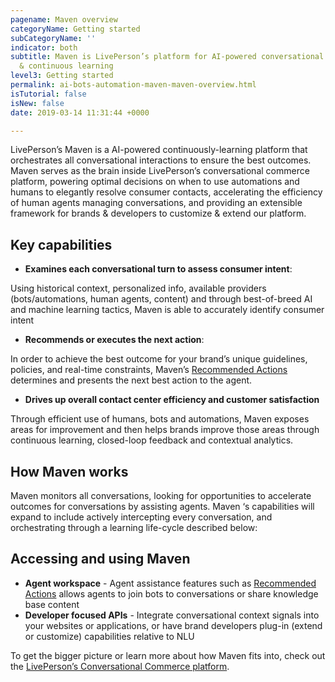 ```yaml
---
pagename: Maven overview
categoryName: Getting started
subCategoryName: ''
indicator: both
subtitle: Maven is LivePerson’s platform for AI-powered conversational orchestration
  & continuous learning
level3: Getting started
permalink: ai-bots-automation-maven-maven-overview.html
isTutorial: false
isNew: false
date: 2019-03-14 11:31:44 +0000

---
```

LivePerson’s Maven is a AI-powered continuously-learning platform that orchestrates all conversational interactions to ensure the best outcomes. Maven serves as the brain inside LivePerson’s conversational commerce platform, powering optimal decisions on when to use automations and humans to elegantly resolve consumer contacts, accelerating the efficiency of human agents managing conversations, and providing an extensible framework for brands & developers to customize & extend our platform.

## Key capabilities

* **Examines each conversational turn to assess consumer intent**:

Using historical context, personalized info, available providers (bots/automations, human agents, content) and through best-of-breed AI and machine learning tactics, Maven is able to accurately identify consumer intent

* **Recommends or executes the next action**:

In order to achieve the best outcome for your brand’s unique guidelines, policies, and real-time constraints, Maven’s [Recommended Actions](ai-bots-automation-maven-recommended-actions.html) determines and presents the next best action to the agent.

* **Drives up overall contact center efficiency and customer satisfaction**

Through efficient use of humans, bots and automations, Maven exposes areas for improvement and then helps brands improve those areas through continuous learning, closed-loop feedback and contextual analytics.

## How Maven works

Maven monitors all conversations, looking for opportunities to accelerate outcomes for conversations by assisting agents. Maven ‘s capabilities will expand to include actively intercepting every conversation, and orchestrating through a learning life-cycle described below:

## Accessing and using Maven

* **Agent workspace** - Agent assistance features such as [Recommended Actions](ai-bots-automation-maven-recommended-actions.html) allows agents to join bots to conversations or share knowledge base content
* **Developer focused APIs** - Integrate conversational context signals into your websites or applications, or have brand developers  plug-in (extend or customize) capabilities relative to NLU

  
To get the bigger picture or learn more about how Maven fits into, check out the [LivePerson’s Conversational Commerce platform](https://knowledge.liveperson.com/getting-started-livepersons-conversational-commerce-platform.html#how-our-conversational-platform-works).